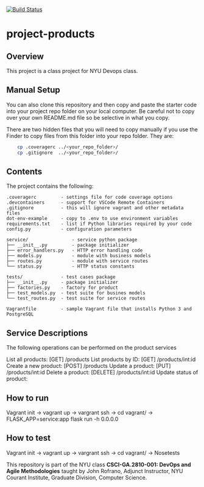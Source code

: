 [![Build Status](https://app.travis-ci.com/NYUdevops-products/products.svg?branch=main)](https://app.travis-ci.com/NYUdevops-products/products)


# project-products

## Overview

This project is a class project for NYU Devops class.


## Manual Setup

You can also clone this repository and then copy and paste the starter code into your project repo folder on your local computer. Be careful not to copy over your own README.md file so be selective in what you copy.

There are two hidden files that you will need to copy manually if you use the Finder to copy files from this folder into your repo folder. They are:

```bash
    cp .coveragerc ../<your_repo_folder>/
    cp .gitignore  ../<your_repo_folder>/
```

## Contents

The project contains the following:

```text
.coveragerc         - settings file for code coverage options
.devcontainers      - support for VSCode Remote Containers
.gitignore          - this will ignore vagrant and other metadata files
dot-env-example     - copy to .env to use environment variables
requirements.txt    - list if Python libraries required by your code
config.py           - configuration parameters

service/                - service python package
├── __init__.py         - package initializer
├── error_handlers.py   - HTTP error handling code
├── models.py           - module with business models
├── routes.py           - module with service routes
└── status.py           - HTTP status constants

tests/              - test cases package
├── __init__.py     - package initializer
├── factories.py    - factory for product
├── test_models.py  - test suite for busines models
└── test_routes.py  - test suite for service routes

Vagrantfile         - sample Vagrant file that installs Python 3 and PostgreSQL
```
## Service Descriptions
The following operations can be performed on the product services

List all products: [GET] /products
List products by ID: [GET] /products/int:id
Create a new product: [POST] /products
Update a product: [PUT] /products/int:id
Delete a product: [DELETE] /products/int:id
Update status of product:

## How to run

Vagrant init ->
vagrant up ->
vargrant ssh ->
cd vagrant/ ->
FLASK_APP=service:app flask run -h 0.0.0.0

## How to test

Vagrant init ->
vagrant up ->
vargrant ssh ->
cd vagrant/ ->
Nosetests

This repository is part of the NYU class **CSCI-GA.2810-001: DevOps and Agile Methodologies** taught by John Rofrano, Adjunct Instructor, NYU Courant Institute, Graduate Division, Computer Science.
